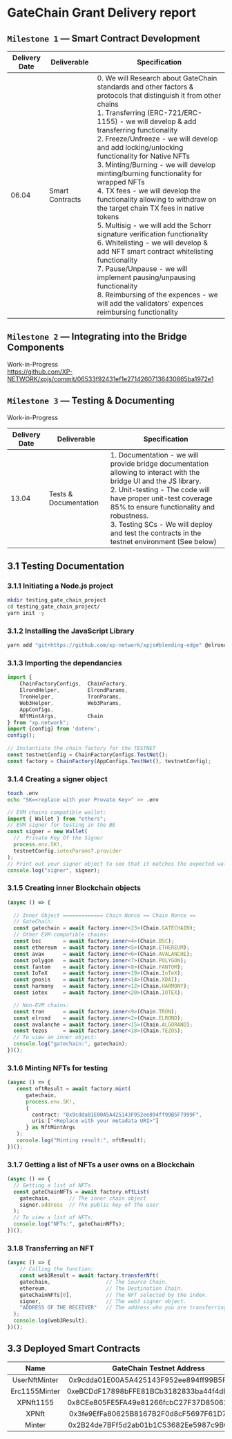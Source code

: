 # GateChain Grant Delivery report

## `Milestone 1` — Smart Contract Development

| Delivery Date | Deliverable | Specification |
|-|-|-|
| 06.04 | Smart Contracts | 0. We will Research about GateChain standards and other factors & protocols that distinguish it from other chains<br/>1. Transferring (ERC-721/ERC-1155) - we will develop & add transferring functionality<br/>2. Freeze/Unfreeze - we will develop and add locking/unlocking functionality for Native NFTs<br/>3. Minting/Burning - we will develop minting/burning functionality for wrapped NFTs<br/>4. TX fees - we will develop the functionality allowing to withdraw on the target chain TX fees in native tokens<br>5. Multisig - we will add the Schorr signature verification functionality<br/>6. Whitelisting - we will develop & add NFT smart contract whitelisting functionality<br/>7. Pause/Unpause - we will implement pausing/unpausing functionality<br/>8. Reimbursing of the expences - we will add the validators' expences reimbursing functionality|

## `Milestone 2` — Integrating into the Bridge Components
Work-in-Progress<br/>
https://github.com/XP-NETWORK/xpjs/commit/06533f92431ef1e27142607136430865ba1972e1


## `Milestone 3` — Testing & Documenting

Work-in-Progress

| Delivery Date | Deliverable | Specification |
|-|-|-|
| 13.04 | Tests & Documentation | 1. Documentation - we will provide bridge documentation allowing to interact with the bridge UI and the JS library.<br/>2. Unit-testing - The code will have proper unit-test coverage 85% to ensure functionality and robustness.<br/>3. Testing SCs - We will deploy and test the contracts in the testnet environment (See below)|

## 3.1 Testing Documentation

### 3.1.1 Initiating a Node.js project
```bash
mkdir testing_gate_chain_project
cd testing_gate_chain_project/
yarn init -y
```

### 3.1.2 Installing the JavaScript Library

```bash
yarn add "git+https://github.com/xp-network/xpjs#bleeding-edge" @elrondnetwork/erdjs ethers @taquito/taquito @temple-wallet/dapp dotenv
```

### 3.1.3 Importing the dependancies

```ts
import {
    ChainFactoryConfigs,  ChainFactory,
    ElrondHelper,         ElrondParams,
    TronHelper,           TronParams,
    Web3Helper,           Web3Params,
    AppConfigs,
    NftMintArgs,          Chain
} from "xp.network";
import {config} from 'dotenv';
config();
  
// Instantiate the chain factory for the TESTNET
const testnetConfig = ChainFactoryConfigs.TestNet();
const factory = ChainFactory(AppConfigs.TestNet(), testnetConfig);
```

### 3.1.4 Creating a signer object

```bash
touch .env
echo "SK=<replace with your Provate Key>" >> .env
```

```ts
// EVM chains compatible wallet:
import { Wallet } from "ethers";
// EVM signer for testing in the BE
const signer = new Wallet(
  //  Private Key Of the Signer
  process.env.SK!,
  testnetConfig.iotexParams?.provider
);
// Print out your signer object to see that it matches the expected wallet
console.log("signer", signer);
```

### 3.1.5 Creating inner Blockchain objects

```ts
(async () => {
  
  // Inner Object ============= Chain Nonce == Chain Nonce ==
  // GateChain:
  const gatechain = await factory.inner<23>(Chain.GATECHAIN);
  // Other EVM-compatible chains:
  const bsc       = await factory.inner<4>(Chain.BSC);
  const ethereum  = await factory.inner<5>(Chain.ETHEREUM);
  const avax      = await factory.inner<6>(Chain.AVALANCHE);
  const polygon   = await factory.inner<7>(Chain.POLYGON);
  const fantom    = await factory.inner<8>(Chain.FANTOM);
  const IoTeX     = await factory.inner<19>(Chain.IoTeX);
  const gnosis    = await factory.inner<14>(Chain.XDAI);
  const harmony   = await factory.inner<12>(Chain.HARMONY);
  const iotex     = await factory.inner<20>(Chain.IOTEX);

  // Non-EVM chains:
  const tron      = await factory.inner<9>(Chain.TRON);
  const elrond    = await factory.inner<2>(Chain.ELROND);
  const avalanche = await factory.inner<15>(Chain.ALGORAND);
  const tezos     = await factory.inner<18>(Chain.TEZOS);
  // To view an inner object:
  console.log("gatechain:", gatechain);
})();
```

### 3.1.6 Minting NFTs for testing
```ts
(async () => {
   const nftResult = await factory.mint(
      gatechain,
      process.env.SK!,
      {
        contract: "0x9cdda01E00A5A425143F952ee894ff99B5F7999F",
        uris:["<Replace with your metadata URI>"]
      } as NftMintArgs
   );
   console.log("Minting result:", nftResult);
})();
```

### 3.1.7 Getting a list of NFTs a user owns on a Blockchain
```ts
(async () => {
  // Getting a list of NFTs
  const gateChainNFTs = await factory.nftList(
    gatechain,      // The inner chain object
    signer.address  // The public key of the user
  );
  // To view a list of NFTs:
  console.log("NFTs:", gateChainNFTs);
})();
```
### 3.1.8  Transferring an NFT
```ts
(async () => {
    // Calling the function:
    const web3Result = await factory.transferNft(
    gatechain,                  // The Source Chain.
    ethereum,                   // The Destination Chain.
    gateChainNFTs[0],           // The NFT selected by the index.
    signer,                     // The web3 signer object.
    "ADDRESS OF THE RECEIVER"   // The address who you are transferring the NFT to.
  );
  console.log(web3Result);
})();
```

## 3.3 Deployed Smart Contracts

|Name|GateChain Testnet Address|
|:-:|:-:|
|UserNftMinter|0x9cdda01E00A5A425143F952ee894ff99B5F7999F|
|Erc1155Minter|0xeBCDdF17898bFFE81BCb3182833ba44f4dB25525|
|XPNft1155|0x8CEe805FE5FA49e81266fcbC27F37D85062c1707|
|XPNft|0x3fe9EfFa80625B8167B2F0d8cF5697F61D77e4a2|
|Minter|0x2B24de7BFf5d2ab01b1C53682Ee5987c9BCf1BAc|
